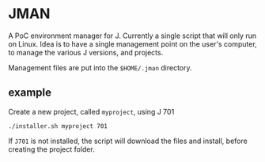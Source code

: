 # JMAN

A PoC environment manager for J. Currently a single script that will only run on Linux. Idea is to have a single management point on the user's computer, to manage the various J versions, and projects.

Management files are put into the `$HOME/.jman` directory.

## example

Create a new project, called `myproject`, using J 701

```
./installer.sh myproject 701
```

If `J701` is not installed, the script will download the files and install,
before creating the project folder.
